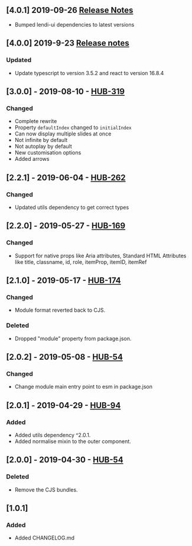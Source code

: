 ## [4.0.1] 2019-09-26 [Release Notes](https://creditandfinance.atlassian.net/wiki/spaces/HUB/pages/803930391/Upcoming+Major+Changes)
- Bumped lendi-ui dependencies to latest versions

## [4.0.0] 2019-9-23 [Release notes](https://creditandfinance.atlassian.net/wiki/spaces/HUB/pages/803930391/Upcoming+Major+Changes)
### Updated
- Update typescript to version 3.5.2 and react to version 16.8.4

## [3.0.0] - 2019-08-10 - [HUB-319](https://creditandfinance.atlassian.net/browse/HUB-319)
### Changed
- Complete rewrite
- Property `defaultIndex` changed to `initialIndex`
- Can now display multiple slides at once
- Not infinite by default
- Not autoplay by default
- New customisation options
- Added arrows

## [2.2.1] - 2019-06-04 - [HUB-262](https://creditandfinance.atlassian.net/browse/HUB-262)
### Changed
- Updated utils dependency to get correct types

## [2.2.0] - 2019-05-27 - [HUB-169](https://creditandfinance.atlassian.net/browse/HUB-169)
### Changed
- Support for native props like Aria attributes, Standard HTML Attributes like title, classname, id, role, itemProp, itemID, itemRef

## [2.1.0] - 2019-05-17 - [HUB-174](https://creditandfinance.atlassian.net/browse/HUB-174)
### Changed
- Module format reverted back to CJS.
### Deleted
- Dropped "module" property from package.json.

## [2.0.2] - 2019-05-08 - [HUB-54](https://creditandfinance.atlassian.net/browse/HUB-54)
### Changed
- Change module main entry point to esm in package.json

## [2.0.1] - 2019-04-29 - [HUB-94](https://creditandfinance.atlassian.net/browse/HUB-94)
### Added
- Added utils dependency ^2.0.1.
- Added normalise mixin to the outer component.

## [2.0.0] - 2019-04-30 - [HUB-54](https://creditandfinance.atlassian.net/browse/HUB-54)
### Deleted
- Remove the CJS bundles.

## [1.0.1]
### Added
- Added CHANGELOG.md


